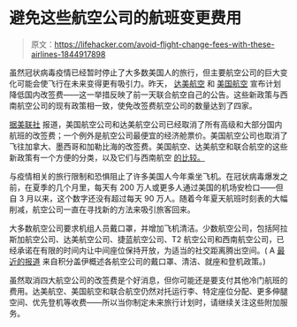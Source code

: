 # 避免这些航空公司的航班变更费用

> 原文：<https://lifehacker.com/avoid-flight-change-fees-with-these-airlines-1844917898>

虽然冠状病毒疫情已经暂时停止了大多数美国人的旅行，但主要航空公司的巨大变化可能会使飞行在未来变得更有吸引力。昨天， [达美航空](https://news.delta.com/building-its-demonstrated-commitment-flexibility-customers-delta-eliminates-change-fees) 和 [美国航空](https://news.aa.com/news/news-details/2020/American-Airlines-Improves-the-Travel-Experience-OPS-POL-08/default.aspx) 宣布计划降低国内改签费——这一举措反映了前一天联合航空自己的公告。这些新政策与西南航空公司的现有政策相一致，使免改签费航空公司的数量达到了四家。



[据美联社](https://apnews.com/ef706d685070e0beffc327d35eae6580) 报道，美国航空公司和达美航空公司已经取消了所有高级和大部分国内航班的改签费；一个例外是航空公司最便宜的经济舱票价。美国航空公司也取消了飞往加拿大、墨西哥和加勒比海的改签费。美国航空、达美航空和联合航空的这些新政策有一个方便的分类，以及它们与西南航空 [的比较。](https://thepointsguy.com/guide/airline-no-change-fee-policies)

与疫情相关的旅行限制和恐惧阻止了许多美国人今年乘坐飞机。在冠状病毒爆发之前，在夏季的几个月里，每天有 200 万人或更多人通过美国的机场安检口——但自 3 月以来，这个数字还没有超过每天 90 万人。随着今年夏天航班时刻表的大幅削减，航空公司一直在寻找新的方法来吸引旅客回来。

大多数航空公司要求机组人员戴口罩，并增加飞机清洁。少数航空公司，包括阿拉斯加航空公司、达美航空公司、捷蓝航空公司、T2 航空公司和西南航空公司，已经承诺在有限的时间内让中间座位保持开放，为适当的社交距离腾出空间。( A [最近的报道](https://thepointsguy.com/guide/airline-social-distancing-policies) 来自积分盖伊概述各航空公司的戴口罩、清洁、就座和登机政策。)

虽然取消四大航空公司的改签费是个好消息，但你可能还是要支付其他冷门航班的费用。达美航空、美国航空和联合航空仍然对托运行李、特定座位分配、更多伸腿空间、优先登机等收费——所以当你制定未来旅行计划时，请继续关注这些附加服务。